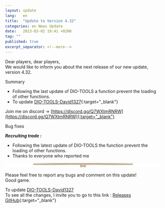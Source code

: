 ```yaml
---
layout: update
lang:   en
title:  "Update to Version 4.32"
categories: en News Update
date:   2023-03-02 19:41 +0200
tag: ""
published: true
excerpt_separator: <!--more-->
---
```


Dear players, dear players,<br>
We would like to inform you about the next release of our new update, version 4.32.

<div class="gpcl note">Summary</div>

* Following the last update of DIO-TOOLS a function prevent the loading of other functions.
* To update [DIO-TOOLS-David1327][1]{:target="_blank"}

Join me on discord -> [https://discord.gg/Q7WXtmRNRW](https://discord.gg/Q7WXtmRNRW){:target="_blank"}
<!--more-->

<div class="gpcl bug">Bug fixes</div>

***Recruiting trade :***<br>
* Following the latest update of DIO-TOOLS the function prevent the loading of other functions.<br>
* Thanks to everyone who reported me

![](/img/site/gpcl/gpcl-line.png)

Please feel free to report any bugs and comment on this update!<br>
Good game.

To update [DIO-TOOLS-David1327][1]<br>
To see all the changes, I invite you to go to this link : [Releases GitHub](https://github.com/DIO-David1327/DIO-TOOLS-David1327/releases){:target="_blank"}


[1]: /DIO-TOOLS-David1327/code.user.js "DIO-TOOLS-David1327"